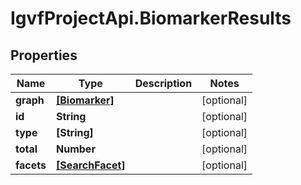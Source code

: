 # IgvfProjectApi.BiomarkerResults

## Properties

Name | Type | Description | Notes
------------ | ------------- | ------------- | -------------
**graph** | [**[Biomarker]**](Biomarker.md) |  | [optional] 
**id** | **String** |  | [optional] 
**type** | **[String]** |  | [optional] 
**total** | **Number** |  | [optional] 
**facets** | [**[SearchFacet]**](SearchFacet.md) |  | [optional] 


